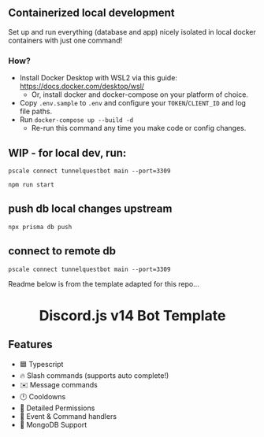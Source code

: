 ## Containerized local development

Set up and run everything (database and app) nicely isolated in local
docker containers with just one command!

### How?
* Install Docker Desktop with WSL2 via this guide:
https://docs.docker.com/desktop/wsl/
  * Or, install docker and docker-compose on your platform of choice.
* Copy `.env.sample` to `.env` and configure your `TOKEN`/`CLIENT_ID` and log file paths.
* Run `docker-compose up --build -d`
  * Re-run this command any time you make code or config changes.

## WIP - for local dev, run:

`pscale connect tunnelquestbot main --port=3309`

`npm run start`

## push db local changes upstream

`npx prisma db push`

## connect to remote db

`pscale connect tunnelquestbot main --port=3309`

Readme below is from the template adapted for this repo...

<h1 style="text-align:center;">Discord.js v14 Bot Template</h1>

## Features

- 🟦 Typescript
- 🔥 Slash commands (supports auto complete!)
- ✉️ Message commands
- 🕛 Cooldowns
- 🏴 Detailed Permissions
- 💪 Event & Command handlers
- 🍃 MongoDB Support
